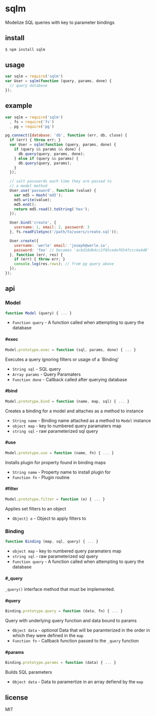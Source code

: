 sqlm
====

Modelize SQL queries with key to parameter bindings

## install

```js
$ npm install sqlm
```

## usage

```js
var sqlm = require('sqlm')
var User = sqlm(function (query, params, done) {
  // query database
});
```

## example

```js
var sqlm = require('sqlm')
  , fs = require('fs')
  , pg = require('pg')

pg.connect({database: 'db', function (err, db, close) {
  if (err) { throw err; }
  var User = sqlm(function (query, params, done) {
    if (query && params && done) {
      db.query(query, params, done);
    } else if (query && params) {
      db.query(query, params);
    }
  });

  // salt passwords each time they are passed to
  // a model method
  User.use('password', function (value) {
    var md5 = Hash('md5');
    md5.write(value);
    md5.end();
    return md5.read().toString('hex');
  });

  User.bind('create', {
    username: 1, email: 2, password: 3
  }, fs.readFileSync('/path/to/users/create.sql'));

  User.create({
    username: 'werle' email: 'joseph@werle.io',
    password: 'foo' // becomes 'acbd18db4cc2f85cedef654fccc4a4d8'
  }, function (err, res) {
    if (err) { throw err; }
    console.log(res.rows); // from pg query above
  });
});
```

## api

### Model

```js
function Model (query) { ... }
```

* `Function query` - A function called when attempting to query the database

#### #exec

```js
Model.prototype.exec = function (sql, params, done) { ... }
```

Executes a query ignoring filters or usage of a `Binding'

* `String sql` - SQL query
* `Array params` - Query Paramaters
* `Function done` - Callback called after querying database

#### #bind

```js
Model.prototype.bind = function (name, map, sql) { ... }
```

Creates a binding for a model and attaches as a method to instance

* `String name` - Binding name attached as a method to `Model` instance
* `object map` - key to numbered query paramaters map
* `string sql` - raw parameterized sql query

#### #use

```js
Model.prototype.use = function (name, fn) { ... }
```

Installs plugin for property found in binding maps

* `String name` - Property name to install plugin for
* `Function fn` - Plugin routine

#### #filter

```js
Model.prototype.filter = function (o) { ... }
```

Applies set filters to an object

* `Object} o` - Object to apply filters to

### Binding

```js
function Binding (map, sql, query) { ... }
```

* `object map` - key to numbered query paramaters map
* `string sql` - raw parameterized sql query
* `Function query` - A function called when attempting to query the database

#### #_query

`_query()` interface method that must be implemented.

#### #query

```js
Binding.prototype.query = function (data, fn) { ... }
```

Query with underlying query function and data bound to params

* `Object data` - *optional* Data that will be paramterized in the order in which they were defined in the `map`
* `Function fn` - Callback function passed to the `_query` function

#### #params

```js
Binding.prototype.params = function (data) { ... }
```

Builds SQL parameters

* `Object data` - Data to paramertize in an array defiend by the `map`

## license

MIT
